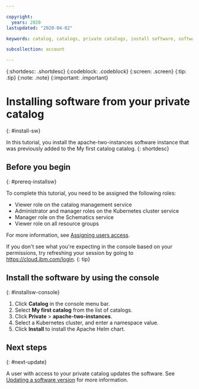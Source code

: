```yaml
---

copyright:
  years: 2020
lastupdated: "2020-04-02"

keywords: catalog, catalogs, private catalogs, install software, software product 

subcollection: account

---
```


{:shortdesc: .shortdesc}
{:codeblock: .codeblock}
{:screen: .screen}
{:tip: .tip}
{:note: .note}
{:important: .important}

# Installing software from your private catalog
{: #install-sw}

In this tutorial, you install the apache-two-instances software instance that was previously added to the My first catalog catalog. 
{: shortdesc} 

## Before you begin
{: #prereq-installsw}

To complete this tutorial, you need to be assigned the following roles:

* Viewer role on the catalog management service
* Administrator and manager roles on the Kubernetes cluster service
* Manager role on the Schematics service
* Viewer role on all resource groups

For more information, see [Assigning users access](/docs/account?topic=account-catalog-access).

If you don't see what you're expecting in the console based on your permissions, try refreshing your session by going to https://cloud.ibm.com/login.
{: tip}

## Install the software by using the console
{: #installsw-console}

1. Click **Catalog** in the console menu bar.
2. Select **My first catalog** from the list of catalogs. 
1. Click **Private** > **apache-two-instances**.
1. Select a Kubernetes cluster, and enter a namespace value.
1. Click **Install** to install the Apache Helm chart.

## Next steps
{: #next-update}

A user with access to your private catalog updates the software. See [Updating a software version](/docs/account?topic=account-update-private) for more information.



